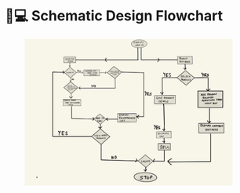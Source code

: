 # 🧑💻 Schematic Design Flowchart



<figure><img src=".gitbook/assets/arch_hackon.jpeg" alt=""><figcaption></figcaption></figure>
